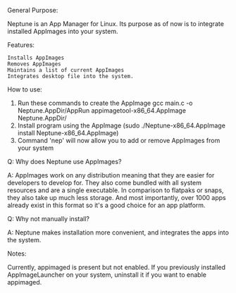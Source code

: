 General Purpose:

Neptune is an App Manager for Linux. Its purpose as of now is to integrate installed AppImages into your system.

Features:

    Installs AppImages
    Removes AppImages
    Maintains a list of current AppImages
    Integrates desktop file into the system.

How to use:

1. Run these commands to create the AppImage
    gcc main.c -o Neptune.AppDir/AppRun
    appimagetool-x86_64.AppImage Neptune.AppDir/
2. 
    Install program using the AppImage (sudo ./Neptune-x86_64.AppImage install Neptune-x86_64.AppImage)
3. 
    Command 'nep' will now allow you to add or remove AppImages from your system

Q: Why does Neptune use AppImages?

A: AppImages work on any distribution meaning that they are easier for developers to develop for. They also come bundled with all system resources and are a single executable. In comparison to flatpaks or snaps, they also take up much less storage. And most importantly, over 1000 apps already exist in this format so it's a good choice for an app platform.

Q: Why not manually install?

A: Neptune makes installation more convenient, and integrates the apps into the system.

Notes: 

Currently, appimaged is present but not enabled.
If you previously installed AppImageLauncher on your system, uninstall it if you want to enable appimaged.